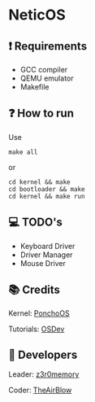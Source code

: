 # NeticOS
## ❗️ Requirements
- GCC compiler
- QEMU emulator
- Makefile

## ❓ How to run
Use
```
make all
```
or
```
cd kernel && make
cd bootloader && make
cd kernel && make run
```

## 💻 TODO's
- Keyboard Driver
- Driver Manager
- Mouse Driver

## 📚 Credits
Kernel: [PonchoOS](https://github.com/absurdponcho/ponchoos)

Tutorials: [OSDev](https://wiki.osdev.org)

## 👥 Developers
Leader: [z3r0memory](https://github.com/z3r0memory)

Coder: [TheAirBlow](https://github.com/theairblow)

